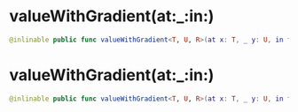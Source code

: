 # valueWithGradient(at:\_:in:)

``` swift
@inlinable public func valueWithGradient<T, U, R>(at x: T, _ y: U, in f: @differentiable (T, U) -> R) -> (value: R, gradient: (T.TangentVector, U.TangentVector)) where R: FloatingPoint, R.TangentVector == R
```

# valueWithGradient(at:\_:in:)

``` swift
@inlinable public func valueWithGradient<T, U, R>(at x: T, _ y: U, in f: @differentiable (T, U) -> Tensor<R>) -> (value: Tensor<R>, gradient: (T.TangentVector, U.TangentVector)) where T: Differentiable, U: Differentiable, R: TensorFlowFloatingPoint
```
